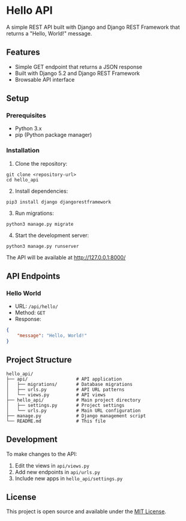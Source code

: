 # Hello API

A simple REST API built with Django and Django REST Framework that returns a "Hello, World!" message.

## Features

- Simple GET endpoint that returns a JSON response
- Built with Django 5.2 and Django REST Framework
- Browsable API interface

## Setup

### Prerequisites

- Python 3.x
- pip (Python package manager)

### Installation

1. Clone the repository:
```
git clone <repository-url>
cd hello_api
```

2. Install dependencies:
```
pip3 install django djangorestframework
```

3. Run migrations:
```
python3 manage.py migrate
```

4. Start the development server:
```
python3 manage.py runserver
```

The API will be available at http://127.0.0.1:8000/

## API Endpoints

### Hello World

- URL: `/api/hello/`
- Method: `GET`
- Response:
```json
{
    "message": "Hello, World!"
}
```

## Project Structure

```
hello_api/
├── api/                  # API application
│   ├── migrations/       # Database migrations
│   ├── urls.py           # API URL patterns
│   └── views.py          # API views
├── hello_api/            # Main project directory
│   ├── settings.py       # Project settings
│   └── urls.py           # Main URL configuration
├── manage.py             # Django management script
└── README.md             # This file
```

## Development

To make changes to the API:

1. Edit the views in `api/views.py`
2. Add new endpoints in `api/urls.py`
3. Include new apps in `hello_api/settings.py`

## License

This project is open source and available under the [MIT License](LICENSE). 